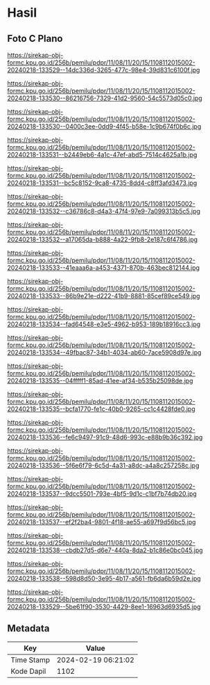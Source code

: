 # Hasil

## Foto C Plano

https://sirekap-obj-formc.kpu.go.id/256b/pemilu/pdpr/11/08/11/20/15/1108112015002-20240218-133529--14dc336d-3265-477c-98e4-39d831c6100f.jpg

https://sirekap-obj-formc.kpu.go.id/256b/pemilu/pdpr/11/08/11/20/15/1108112015002-20240218-133530--86216756-7329-41d2-9560-54c5573d05c0.jpg

https://sirekap-obj-formc.kpu.go.id/256b/pemilu/pdpr/11/08/11/20/15/1108112015002-20240218-133530--0400c3ee-0dd9-4f45-b58e-1c9b674f0b6c.jpg

https://sirekap-obj-formc.kpu.go.id/256b/pemilu/pdpr/11/08/11/20/15/1108112015002-20240218-133531--b2449eb6-4a1c-47ef-abd5-7514c4625a1b.jpg

https://sirekap-obj-formc.kpu.go.id/256b/pemilu/pdpr/11/08/11/20/15/1108112015002-20240218-133531--bc5c8152-9ca8-4735-8dd4-c8ff3afd3473.jpg

https://sirekap-obj-formc.kpu.go.id/256b/pemilu/pdpr/11/08/11/20/15/1108112015002-20240218-133532--c36786c8-d4a3-47f4-97e9-7a099313b5c5.jpg

https://sirekap-obj-formc.kpu.go.id/256b/pemilu/pdpr/11/08/11/20/15/1108112015002-20240218-133532--a17065da-b888-4a22-9fb8-2e187c6f4786.jpg

https://sirekap-obj-formc.kpu.go.id/256b/pemilu/pdpr/11/08/11/20/15/1108112015002-20240218-133533--41eaaa6a-a453-4371-870b-463bec812144.jpg

https://sirekap-obj-formc.kpu.go.id/256b/pemilu/pdpr/11/08/11/20/15/1108112015002-20240218-133533--86b9e21e-d222-41b9-8881-85cef89ce549.jpg

https://sirekap-obj-formc.kpu.go.id/256b/pemilu/pdpr/11/08/11/20/15/1108112015002-20240218-133534--fad64548-e3e5-4962-b953-189b18916cc3.jpg

https://sirekap-obj-formc.kpu.go.id/256b/pemilu/pdpr/11/08/11/20/15/1108112015002-20240218-133534--49fbac87-34b1-4034-ab60-7ace5908d97e.jpg

https://sirekap-obj-formc.kpu.go.id/256b/pemilu/pdpr/11/08/11/20/15/1108112015002-20240218-133535--04fffff1-85ad-41ee-af34-b535b25098de.jpg

https://sirekap-obj-formc.kpu.go.id/256b/pemilu/pdpr/11/08/11/20/15/1108112015002-20240218-133535--bcfa1770-fe1c-40b0-9265-cc1c4428fde0.jpg

https://sirekap-obj-formc.kpu.go.id/256b/pemilu/pdpr/11/08/11/20/15/1108112015002-20240218-133536--fe6c9497-91c9-48d6-993c-e88b9b36c392.jpg

https://sirekap-obj-formc.kpu.go.id/256b/pemilu/pdpr/11/08/11/20/15/1108112015002-20240218-133536--5f6e6f79-6c5d-4a31-a8dc-a4a8c257258c.jpg

https://sirekap-obj-formc.kpu.go.id/256b/pemilu/pdpr/11/08/11/20/15/1108112015002-20240218-133537--9dcc5501-793e-4bf5-9d1c-c1bf7b74db20.jpg

https://sirekap-obj-formc.kpu.go.id/256b/pemilu/pdpr/11/08/11/20/15/1108112015002-20240218-133537--ef2f2ba4-9801-4f18-ae55-a697f9d56bc5.jpg

https://sirekap-obj-formc.kpu.go.id/256b/pemilu/pdpr/11/08/11/20/15/1108112015002-20240218-133538--cbdb27d5-d6e7-440a-8da2-b1c86e0bc045.jpg

https://sirekap-obj-formc.kpu.go.id/256b/pemilu/pdpr/11/08/11/20/15/1108112015002-20240218-133538--598d8d50-3e95-4b17-a561-fb6da6b59d2e.jpg

https://sirekap-obj-formc.kpu.go.id/256b/pemilu/pdpr/11/08/11/20/15/1108112015002-20240218-133529--5be61f90-3530-4429-8ee1-16963d6935d5.jpg


## Metadata

| Key        | Value               |
| ---------- | ------------------- |
| Time Stamp | 2024-02-19 06:21:02 |
| Kode Dapil | 1102                |




